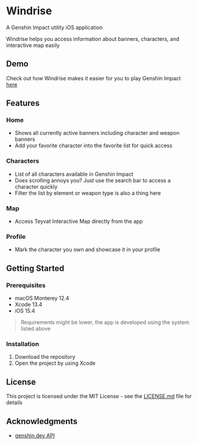 # Windrise
A Genshin Impact utility iOS application

Windrise helps you access information about banners, characters, and interactive map easily

## Demo
Check out how Windrise makes it easier for you to play Genshin Impact [here](https://drive.google.com/file/d/1M7n6M871t1Os-j3IMcjvA2wsEmP86oni/view)

 
## Features

### Home
- Shows all currently active banners including character and weapon banners
- Add your favorite character into the favorite list for quick access

### Characters
- List of all characters available in Genshin Impact
- Does scrolling annoys you? Just use the search bar to access a character quickly
- Filter the list by element or weapon type is also a thing here

### Map
- Access Teyvat Interactive Map directly from the app

### Profile
- Mark the character you own and showcase it in your profile

## Getting Started

### Prerequisites

* macOS Monterey 12.4
* Xcode 13.4
* iOS 15.4
> Requirements might be lower, the app is developed using the system listed above

### Installation

1. Download the repository
2. Open the project by using Xcode

## License

This project is licensed under the MIT License - see the [LICENSE.md](https://github.com/bryanless/Windrise-Swift/blob/main/LICENSE.md) file for details

## Acknowledgments

* [genshin.dev API](https://github.com/genshindev/api)
